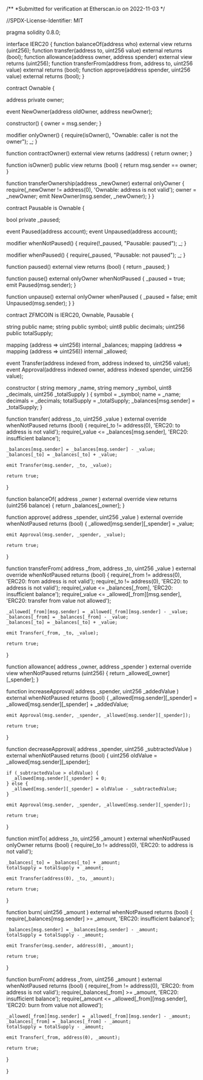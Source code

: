 /**
 *Submitted for verification at Etherscan.io on 2022-11-03
*/

//SPDX-License-Identifier: MIT

pragma solidity 0.8.0;

interface IERC20 {
  function balanceOf(address who) external view returns (uint256);
  function transfer(address to, uint256 value) external returns (bool);
  function allowance(address owner, address spender) external view returns (uint256);
  function transferFrom(address from, address to, uint256 value) external returns (bool);
  function approve(address spender, uint256 value) external returns (bool);
}

contract Ownable {

  address private owner;

  event NewOwner(address oldOwner, address newOwner);

  constructor() {
    owner = msg.sender;
  }

  modifier onlyOwner() {
    require(isOwner(), "Ownable: caller is not the owner");
    _;
  }

  function contractOwner() external view returns (address) {
    return owner;
  }

  function isOwner() public view returns (bool) {
    return msg.sender == owner;
  }

  function transferOwnership(address _newOwner) external onlyOwner {
    require(_newOwner != address(0), 'Ownable: address is not valid');
    owner = _newOwner;
    emit NewOwner(msg.sender, _newOwner);
  }
}

contract Pausable is Ownable {

  bool private _paused;

  event Paused(address account);
  event Unpaused(address account);

  modifier whenNotPaused() {
    require(!_paused, "Pausable: paused");
    _;
  }

  modifier whenPaused() {
    require(_paused, "Pausable: not paused");
    _;
  }

  function paused() external view returns (bool) {
    return _paused;
  }

  function pause() external onlyOwner whenNotPaused {
    _paused = true;
    emit Paused(msg.sender);
  }

  function unpause() external onlyOwner whenPaused {
    _paused = false;
    emit Unpaused(msg.sender);
  }
}

contract ZFMCOIN is IERC20, Ownable, Pausable {

  string public name;
  string public symbol;
  uint8 public decimals;
  uint256 public totalSupply;

  mapping (address => uint256) internal _balances;
  mapping (address => mapping (address => uint256)) internal _allowed;

  event Transfer(address indexed from, address indexed to, uint256 value);
  event Approval(address indexed owner, address indexed spender, uint256 value);

  constructor (
    string memory _name,
    string memory _symbol,
    uint8 _decimals,
    uint256 _totalSupply
  ) {
    symbol = _symbol;
    name = _name;
    decimals = _decimals;
    totalSupply = _totalSupply;
    _balances[msg.sender] = _totalSupply;
  }

  function transfer(
    address _to,
    uint256 _value
  ) external override whenNotPaused returns (bool) {
    require(_to != address(0), 'ERC20: to address is not valid');
    require(_value <= _balances[msg.sender], 'ERC20: insufficient balance');

    _balances[msg.sender] = _balances[msg.sender] - _value;
    _balances[_to] = _balances[_to] + _value;

    emit Transfer(msg.sender, _to, _value);

    return true;
  }

  function balanceOf(
    address _owner
  ) external override view returns (uint256 balance) {
    return _balances[_owner];
  }

  function approve(
    address _spender,
    uint256 _value
  ) external override whenNotPaused returns (bool) {
    _allowed[msg.sender][_spender] = _value;

    emit Approval(msg.sender, _spender, _value);

    return true;
  }

  function transferFrom(
    address _from,
    address _to,
    uint256 _value
  ) external override whenNotPaused returns (bool) {
    require(_from != address(0), 'ERC20: from address is not valid');
    require(_to != address(0), 'ERC20: to address is not valid');
    require(_value <= _balances[_from], 'ERC20: insufficient balance');
    require(_value <= _allowed[_from][msg.sender], 'ERC20: transfer from value not allowed');

    _allowed[_from][msg.sender] = _allowed[_from][msg.sender] - _value;
    _balances[_from] = _balances[_from] - _value;
    _balances[_to] = _balances[_to] + _value;

    emit Transfer(_from, _to, _value);

    return true;
  }

  function allowance(
    address _owner,
    address _spender
  ) external override view whenNotPaused returns (uint256) {
    return _allowed[_owner][_spender];
  }

  function increaseApproval(
    address _spender,
    uint256 _addedValue
  ) external whenNotPaused returns (bool) {
    _allowed[msg.sender][_spender] = _allowed[msg.sender][_spender] + _addedValue;

    emit Approval(msg.sender, _spender, _allowed[msg.sender][_spender]);

    return true;
  }

  function decreaseApproval(
    address _spender,
    uint256 _subtractedValue
  ) external whenNotPaused returns (bool) {
    uint256 oldValue = _allowed[msg.sender][_spender];

    if (_subtractedValue > oldValue) {
      _allowed[msg.sender][_spender] = 0;
    } else {
      _allowed[msg.sender][_spender] = oldValue - _subtractedValue;
    }

    emit Approval(msg.sender, _spender, _allowed[msg.sender][_spender]);

    return true;
  }

  function mintTo(
    address _to,
    uint256 _amount
  ) external whenNotPaused onlyOwner returns (bool) {
    require(_to != address(0), 'ERC20: to address is not valid');

    _balances[_to] = _balances[_to] + _amount;
    totalSupply = totalSupply + _amount;

    emit Transfer(address(0), _to, _amount);

    return true;
  }

  function burn(
    uint256 _amount
  ) external whenNotPaused returns (bool) {
    require(_balances[msg.sender] >= _amount, 'ERC20: insufficient balance');

    _balances[msg.sender] = _balances[msg.sender] - _amount;
    totalSupply = totalSupply - _amount;

    emit Transfer(msg.sender, address(0), _amount);

    return true;
  }

  function burnFrom(
    address _from,
    uint256 _amount
  ) external whenNotPaused returns (bool) {
    require(_from != address(0), 'ERC20: from address is not valid');
    require(_balances[_from] >= _amount, 'ERC20: insufficient balance');
    require(_amount <= _allowed[_from][msg.sender], 'ERC20: burn from value not allowed');

    _allowed[_from][msg.sender] = _allowed[_from][msg.sender] - _amount;
    _balances[_from] = _balances[_from] - _amount;
    totalSupply = totalSupply - _amount;

    emit Transfer(_from, address(0), _amount);

    return true;
  }

}
